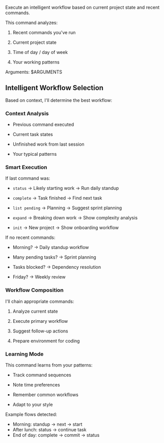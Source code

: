 Execute an intelligent workflow based on current project state and recent commands.

This command analyzes:


1. Recent commands you've run


2. Current project state


3. Time of day / day of week


4. Your working patterns

Arguments: $ARGUMENTS

## Intelligent Workflow Selection

Based on context, I'll determine the best workflow:

### Context Analysis


- Previous command executed


- Current task states


- Unfinished work from last session


- Your typical patterns

### Smart Execution

If last command was:


- `status` → Likely starting work → Run daily standup


- `complete` → Task finished → Find next task


- `list pending` → Planning → Suggest sprint planning


- `expand` → Breaking down work → Show complexity analysis


- `init` → New project → Show onboarding workflow

If no recent commands:


- Morning? → Daily standup workflow


- Many pending tasks? → Sprint planning


- Tasks blocked? → Dependency resolution


- Friday? → Weekly review

### Workflow Composition

I'll chain appropriate commands:


1. Analyze current state


2. Execute primary workflow


3. Suggest follow-up actions


4. Prepare environment for coding

### Learning Mode

This command learns from your patterns:


- Track command sequences


- Note time preferences


- Remember common workflows


- Adapt to your style

Example flows detected:
- Morning: standup → next → start
- After lunch: status → continue task
- End of day: complete → commit → status